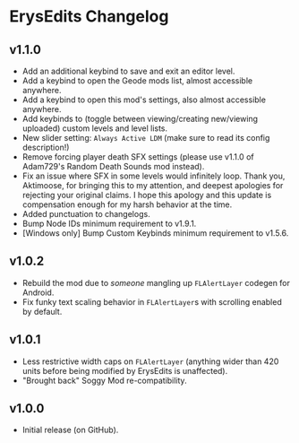 # ErysEdits Changelog
## v1.1.0
- Add an additional keybind to save and exit an editor level.
- Add a keybind to open the Geode mods list, almost accessible anywhere.
- Add a keybind to open this mod's settings, also almost accessible anywhere.
- Add keybinds to (toggle between viewing/creating new/viewing uploaded) custom levels and level lists.
- New slider setting: `Always Active LDM` (make sure to read its config description!)
- Remove forcing player death SFX settings (please use v1.1.0 of Adam729's Random Death Sounds mod instead).
- Fix an issue where SFX in some levels would infinitely loop. Thank you, Aktimoose, for bringing this to my attention, and deepest apologies for rejecting your original claims. I hope this apology and this update is compensation enough for my harsh behavior at the time.
- Added punctuation to changelogs.
- Bump Node IDs minimum requirement to v1.9.1.
- [Windows only] Bump Custom Keybinds minimum requirement to v1.5.6.
## v1.0.2
- Rebuild the mod due to *someone* mangling up `FLAlertLayer` codegen for Android.
- Fix funky text scaling behavior in `FLAlertLayer`s with scrolling enabled by default.
## v1.0.1
- Less restrictive width caps on `FLAlertLayer` (anything wider than 420 units before being modified by ErysEdits is unaffected).
- "Brought back" Soggy Mod re-compatibility.
## v1.0.0
- Initial release (on GitHub).